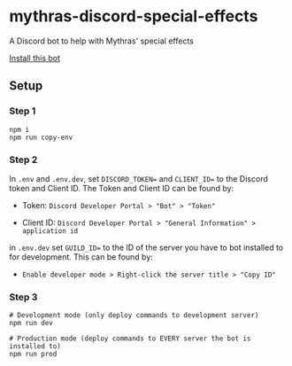 # mythras-discord-special-effects

A Discord bot to help with Mythras' special effects

[Install this bot](https://discord.com/oauth2/authorize?client_id=1427154107910721658)

## Setup
### Step 1
```
npm i
npm run copy-env
```

### Step 2
In `.env` and `.env.dev`, set `DISCORD_TOKEN=` and `CLIENT_ID=` to the Discord token and Client ID. The Token and Client ID can be found by:

- Token: `Discord Developer Portal > "Bot" > "Token"`

- Client ID: `Discord Developer Portal > "General Information" > application id`

in `.env.dev` set `GUILD_ID=` to the ID of the server you have to bot installed to for development. This can be found by:

- `Enable developer mode > Right-click the server title > "Copy ID"`

### Step 3
```
# Development mode (only deploy commands to development server)
npm run dev

# Production mode (deploy commands to EVERY server the bot is installed to)
npm run prod
```